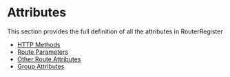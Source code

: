 # Attributes
This section provides the full definition of all the attributes in RouterRegister

* [HTTP Methods](HTTP-Methods.md)
* [Route Parameters](Route-Parameters.md)
* [Other Route Attributes](Other-Route-Attributes.md)
* [Group Attributes](Group-Attributes.md)
